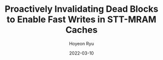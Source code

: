 ---
layout: publication_info  # FIXED! DO NOT CHANGE!
author: "Hoyeon Ryu"   # your name (do not specify the publication authors, please specify publication authors at "pub_authors")
title:  "Proactively Invalidating Dead Blocks to Enable Fast Writes in STT-MRAM Caches"  # publication title
date:   2022-03-10  # publication date (not the blog posting date...)

description: |  # provide a brief explanation of your work!
    TBD

params:
    pub_authors:  # publication authors
        - "Yongjun Kim"
        - "Yuze Chen"
        - "/members/yongho_lee"
        - "Limei Peng"
        - "/members/seokin_hong"

    pub_venue: "DAC '22: Proceedings of the 59th ACM/IEEE Design Automation Conference"  # full venue name (conference and journal name)

    pub_url: https://ieeexplore.ieee.org/abstract/document/9732463/  # URL to get access to the publication (comment this line if you don't have publicaiton URL)
    pub_thumbnail: "thumbnail.png"  # image of the thumbnail (comment this line if you don't have any thumbnail to reveal)

    pub_abstract: |  # abstract of your publication
        Spin-Transfer Torque Magnetic Random Access Memory (STT-MRAM) is a promising emerging memory technology for on-chip caches. It has a low read access time and low leakage power. Unfortunately, however, STT-MRAM suffers from its long write latency and high write energy consumption. This paper proposes a cache management technique called Proactive Invalidation (PROI) that proactively invalidates dead blocks in advance to enable fast writes in the STT-MRAM caches. Experimental evaluation shows that the proposed technique improves performance by 14% on average compared to the baseline STT-MRAM cache. This paper also proposes two optimization techniques called Proactive Invalidation-aware Data Encoding (PIDE) and Narrowness-aware Partial Write (NPW) to minimize the energy overheads of Proactive Invalidation. Experimental results demonstrate that the total energy consumption of the STT-MRAM cache with PROI is only 1.8% higher than the baseline when PROI is applied with PIDE and NPW.

    pub_keywords:  # keywords of your publication
        - TBD

    # Publication Classes: choose one of the class specified below (see more details at "config.yaml")
    #   - ACC : Accelerator
    #   - MS  : Memory System
    #   - CA  : Computer Architecture
    #   - OS  : Operating Systems
    #   - NDP : Near Data Processing / Processing In Memory
    pub_class: "MS"  # choose any class of the publication
---